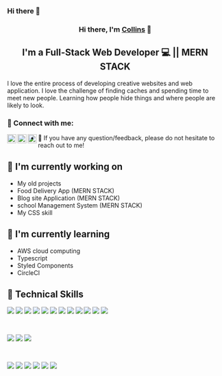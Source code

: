 ### Hi there 👋

<h3 align="center">
Hi there, I'm <a href="https://www.collinsperez.netlify.com/" target="_blank" rel="noreferrer">Collins</a> 👋
</h3>


<h2 align="center">
I'm a Full-Stack Web Developer 💻 || MERN STACK 
</h2> 

I love the entire process of developing creative websites and web application. I love the challenge of finding caches and spending time to meet new people. Learning how people hide things and where people are likely to look.

### 🤝 Connect with me:

<a href="https://www.linkedin.com/in/collins-mbathi-a39a221b9/"><img align="left" src="https://github.com/Collins87mbathi/Collins87mbathi/tree/main/images/linkedin.png" alt="collins | linkedin" width="21px"/></a>
<a href="https://twitter.com/collinsperez6"><img align="left" src="https://github.com/Collins87mbathi/Collins87mbathi/tree/main/images/twitter.png" alt="collins | twitter" width="21px"/></a>
<a href="https://instagram.com/collins_pedre"><img align="left" src="https://github.com/Collins87mbathi/Collins87mbathi/tree/main/images/instagram.png" alt="collins | Instagram" width="21px"/></a>


- 💬 If you have any question/feedback, please do not hesitate to reach out to me!

## 🔭 I'm currently working on

- My old projects
- Food Delivery App (MERN STACK)
- Blog site Application (MERN STACK)
- school Management System (MERN STACK)
- My CSS  skill

## 🌱 I'm currently learning

- AWS cloud computing 
- Typescript
- Styled Components 
- CircleCI


## 💼 Technical Skills

![](https://img.shields.io/badge/Code-React-informational?style=flat&logo=react&color=61DAFB)
![](https://img.shields.io/badge/Code-Redux-informational?style=flat&logo=Redux&color=764ABC)
![](https://img.shields.io/badge/Code-JavaScript-informational?style=flat&logo=JavaScript&color=F7DF1E)
![](https://img.shields.io/badge/Code-Node-informational?style=flat&logo=Node&color=F7DF1E)
![](https://img.shields.io/badge/Code-Express-informational?style=flat&logo=Express&color=F7DF1E)
![](https://img.shields.io/badge/Code-TypeScript-informational?style=flat&logo=TypeScript&color=F7DF1E)
![](https://img.shields.io/badge/redis-%23DD0031.svg?style=for-the-badge&logo=redis&logoColor=white)
![](https://img.shields.io/badge/MongoDB-%234ea94b.svg?style=for-the-badge&logo=mongodb&logoColor=white)
![](https://img.shields.io/badge/Code-HTML5-informational?style=flat&logo=HTML5&color=E34F26)
![](https://img.shields.io/badge/Code-PostgreSQL-informational?style=flat&logo=PostgreSQL&color=336791)
![](https://img.shields.io/badge/mysql-%2300f.svg?style=for-the-badge&logo=mysql&logoColor=white)
![](https://img.shields.io/badge/dev.to-0A0A0A?style=for-the-badge&logo=dev.to&logoColor=white)

</br>

![](https://img.shields.io/badge/Style-Bootstrap-informational?style=flat&logo=Bootstrap&color=7952B3)
![](https://img.shields.io/badge/Style-CSS3-informational?style=flat&logo=CSS3&color=1572B6)
![](https://img.shields.io/badge/Style-styled--components-informational?style=flat&logo=styled-components&color=DB7093)


</br>

![](https://img.shields.io/badge/Tools-Figma-informational?style=flat&logo=Figma&color=F24E1E)
![](https://img.shields.io/badge/Tools-NPM-informational?style=flat&logo=NPM&color=CB3837)
![](https://img.shields.io/badge/Tools-Heroku-informational?style=flat&logo=Heroku&color=430098)
![](https://img.shields.io/badge/Tools-Netlify-informational?style=flat&logo=netlify&color=00C7B7)
![](https://img.shields.io/badge/Tools-Git-informational?style=flat&logo=Git&color=F05032)
![](https://img.shields.io/badge/Tools-GitHub-informational?style=flat&logo=GitHub&color=181717)
